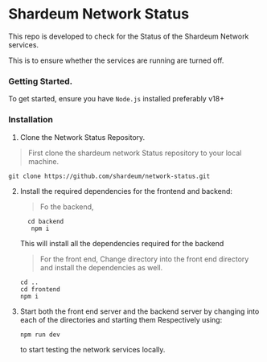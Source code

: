 # Shardeum Network Status

This repo is developed to check for the Status of the Shardeum Network services.

This is to ensure whether the services are running are turned off.

### Getting Started.
To get started, ensure you have `Node.js` installed preferably v18+ 

### Installation
1. Clone the Network Status Repository.
   
> First clone the shardeum network Status repository to your local machine.
```
git clone https://github.com/shardeum/network-status.git

```
2. Install the required dependencies for the frontend and backend:
   > Fo the backend,
   ```
     cd backend
      npm i
    ```
    This will install all the dependencies required for the backend

   > For the front end,
   > Change directory into the front end directory and install the dependencies as well.
     ```
     cd ..
     cd frontend
     npm i
     ```
     
  
4. Start both the front end server and the backend server by changing into each of the directories and starting them Respectively using:
   ```
   npm run dev
   ```
   to start testing the network services locally.
